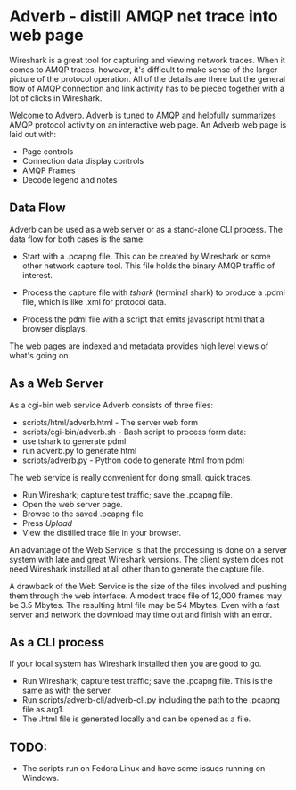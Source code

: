 #  Adverb - distill AMQP net trace into web page

Wireshark is a great tool for capturing and viewing network traces. When it comes to AMQP traces, however, it's difficult to make sense of the larger picture of the protocol operation. All of the details are there but the general flow of AMQP connection and link activity has to be pieced together with a lot of clicks in Wireshark.

Welcome to Adverb. Adverb is tuned to AMQP and helpfully summarizes AMQP protocol activity on an interactive web page. An Adverb web page is laid out with:

* Page controls
* Connection data display controls
* AMQP Frames
* Decode legend and notes


## Data Flow

Adverb can be used as a web server or as a stand-alone CLI process. The data flow for both cases is the same:

* Start with a .pcapng file. This can be created by
Wireshark or some other network capture tool. This file holds
the binary AMQP traffic of interest.

* Process the capture file with *tshark* (terminal shark) to produce
a .pdml file, which is like .xml for protocol data.

* Process the pdml file with a script that emits javascript html
that a browser displays.

The web pages are indexed and metadata provides high level views of what's going on.

## As a Web Server

As a cgi-bin web service Adverb consists of three files:

*  scripts/html/adverb.html   - The server web form
*  scripts/cgi-bin/adverb.sh  - Bash script to process form data:
 * use tshark to generate pdml
 * run adverb.py to generate html
* scripts/adverb.py          - Python code to generate html from pdml

The web service is really convenient for doing small, quick traces.

* Run Wireshark; capture test traffic; save the .pcapng file.
* Open the web server page.
 * Browse to the saved .pcapng file
 * Press *Upload*
* View the distilled trace file in your browser.

An advantage of the Web Service is that the processing is done on a server system with late and great Wireshark versions. The client system does not need Wireshark installed at all other than to generate the capture file.

A drawback of the Web Service is the size of the files involved and pushing them through the web interface. A modest trace file of 12,000 frames may be 3.5 Mbytes. The resulting html file may be 54 Mbytes. Even with a fast server and network the download may time out and finish with an error.

## As a CLI process

If your local system has Wireshark installed then you are good to go. 

* Run Wireshark; capture test traffic; save the .pcapng file. This is the same as with the server.
* Run scripts/adverb-cli/adverb-cli.py including the path to the .pcapng file as arg1.
* The .html file is generated locally and can be opened as a file.

## TODO:

* The scripts run on Fedora Linux and have some issues running on Windows.